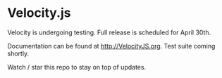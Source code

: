 Velocity.js
========

Velocity is undergoing testing. Full release is scheduled for April 30th.

Documentation can be found at http://VelocityJS.org. Test suite coming shortly.

Watch / star this repo to stay on top of updates.


